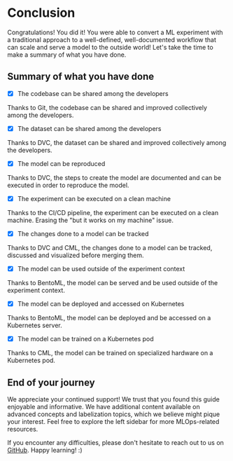 # Conclusion

Congratulations! You did it! You were able to convert a ML experiment with a
traditional approach to a well-defined, well-documented workflow that can scale
and serve a model to the outside world! Let's take the time to make a summary of
what you have done.

## Summary of what you have done

- [x] The codebase can be shared among the developers

Thanks to Git, the codebase can be shared and improved collectively among the
developers.

- [x] The dataset can be shared among the developers

Thanks to DVC, the dataset can be shared and improved collectively among the
developers.

- [x] The model can be reproduced

Thanks to DVC, the steps to create the model are documented and can be executed
in order to reproduce the model.

- [x] The experiment can be executed on a clean machine

Thanks to the CI/CD pipeline, the experiment can be executed on a clean machine.
Erasing the "but it works on my machine" issue.

- [x]  The changes done to a model can be tracked

Thanks to DVC and CML, the changes done to a model can be tracked, discussed and
visualized before merging them.

- [x] The model can be used outside of the experiment context

Thanks to BentoML, the model can be served and be used outside of the experiment
context.

- [x] The model can be deployed and accessed on Kubernetes

Thanks to BentoML, the model can be deployed and be accessed on a Kubernetes
server.

- [x] The model can be trained on a Kubernetes pod

Thanks to CML, the model can be trained on specialized hardware on a Kubernetes
pod.

## End of your journey

We appreciate your continued support! We trust that you found this guide
enjoyable and informative. We have additional content available on advanced
concepts and labelization topics, which we believe might pique your interest.
Feel free to explore the left sidebar for more MLOps-related resources.

If you encounter any difficulties, please don't hesitate to reach out to us on
[GitHub](https://github.com/swiss-ai-center/a-guide-to-mlops). Happy learning!
:)
